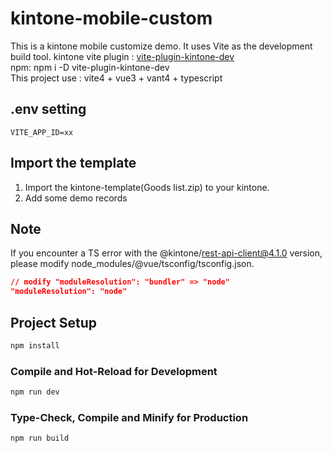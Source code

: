 # kintone-mobile-custom
This is a kintone mobile customize demo. It uses Vite as the development build tool.
kintone vite plugin : [vite-plugin-kintone-dev](https://github.com/GuSanle/vite-plugin-kintone-dev)   
npm: npm i -D vite-plugin-kintone-dev    
This project use : vite4 + vue3  + vant4 + typescript    

## .env setting
```
VITE_APP_ID=xx
```   
## Import the template    
1. Import the kintone-template(Goods list.zip) to your kintone.    
2. Add some demo records   

## Note
If you encounter a TS error with the @kintone/rest-api-client@4.1.0 version, please modify    node_modules/@vue/tsconfig/tsconfig.json.    
```json
// modify "moduleResolution": "bundler" => "node"
"moduleResolution": "node"
```   

## Project Setup

```sh
npm install
```


### Compile and Hot-Reload for Development

```sh
npm run dev
```

### Type-Check, Compile and Minify for Production

```sh
npm run build
```
